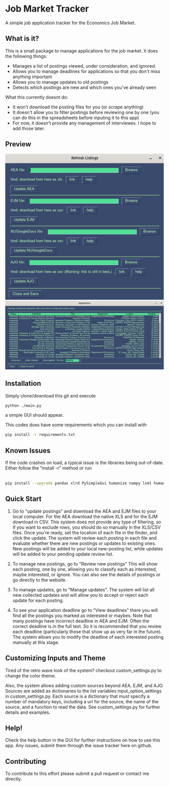 # Job Market Tracker
A simple job application tracker for the Economics Job Market.

## What is it?
This is a small package to manage applications for the job market. It does the following things:
- Manages a list of postings viewed, under consideration, and ignored.
- Allows you to manage deadlines for applications so that you don't miss anything important
- Allows you to manage updates to old postings
- Detects which postings are new and which ones you've already seen

What this currently doesnt do:
- It won't download the posting files for you (or scrape anything)
- It doesn't allow you to filter postings before reviewing one by one (you can do this in the spreadsheets before inputing it to this app)
- For now, it doesn't provide any management of interviewes. I hope to add those later.


## Preview

![update listings](./static/update_overview.png)
![view deadlines](./static/deadlines_overview.png)

## Installation
Simply clone/download this git and execute
```sh
python ./main.py
```
a simple GUI should appear.

This codes does have some requirements which you can install with
```sh
pip install -r requirements.txt
```

## Known Issues

If the code crashes on load, a typical issue is the libraries being out-of-date.
Either follow the "install -r" method or run

```sh

pip install --upgrade pandas xlrd PySimpleGui humanize numpy lxml humanize beautifulsoup4 requests

```

## Quick Start

1) Go to "update postings" and download the AEA and EJM files to your local
computer. For the AEA download the native XLS and for the EJM download in CSV.
This system does not provide any type of filtering, so if you want to exclude
rows, you should do so manually in the XLS/CSV files. Once you're ready, set
the location of each file in the finder, and click the update. The system will
review each posting in each file and evaluate whether there are new postings or
updates to existing ones. New postings will be added to your local new-posting
list, while updates will be added to your pending update review list.

2) To manage new postings, go to "Review new postings" This will show each
posting, one by one, allowing you to classify each as interested, maybe
interested, or ignore. You can also see the details of postings or go directly
to the website.

3) To manage updates, go to "Manage updates". The system will list all new
collected updates and will allow you to accept or reject each update for each
posting.

4) To see your application deadline go to "View deadlines" there you will
find all the postings you marked as interested or maybes. Note that many postings
have incorrect deadline in AEA and EJM. Often the correct deadline is in the full text. So
it is recommended that you review each deadline (particularly those that show
up as very far in the future). The system allows you to modify the deadline of
each interested posting manually at this stage.

## Customizing Inputs and Theme

Tired of the retro wave look of the system? checkout custom_settings.py to change the color theme.

Also, the system allows adding custom sources beyond AEA, EJM, and AJO. Sources are added as
dictionaries to the list variables input_option_settings in custom_settings.py. Each source
is a dictionary that must specify a number of mandatory keys, including a url
for the source, the name of the source, and a function to read the
data. See custom_settings.py for further details and examples.

## Help!
Check the help button in the GUI for further instructions on how to use this app.
Any issues, submit them through the issue tracker here on github.

## Contributing
To contribute to this effort please submit a pull request or contact me directly.



